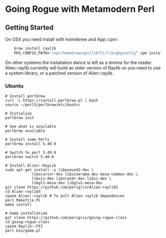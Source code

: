 # Going Rogue with Metamodern Perl

## Getting Started

On OSX you need install with homebrew and App::cpm:

```perl
    brew install raylib
    PKG_CONFIG_PATH="/opt/homebrew/opt/libffi/lib/pkgconfig" cpm install
```

On other systems the installation dance is left as a lemma for the reader.
Alien::raylib currently will build an older version of Raylib so you need to
use a system library, or a patched version of Alien::raylib.

### Ubuntu
```
# Install perlbrew
curl -L https://install.perlbrew.pl | bash
source ~/perl5/perlbrew/etc/bashrc
 
# Initialize
perlbrew init
 
# See what is available
perlbrew available
 
# Install some Perls
perlbrew install 5.40.0

# Switch to perl 5.40.0
perlbrew switch 5.40.0

# Install Alien::RayLib
sudo apt-get install -y libasound2-dev \
            libxcursor-dev libxinerama-dev mesa-common-dev \
            libx11-dev libxrandr-dev libxi-dev \
            libgl1-mesa-dev libglu1-mesa-dev
git clone https://github.com/perigrin/Alien-raylib5
cd Alien-raylib5
cpanm Alien::raylib # To pull Alien raylib dependences
perl Makefile.PL
make install

# Game installatiom
git clone https://github.com/perigrin/going-rogue-class
cd going-rogue-class
cpanm Raylib::FFI
perl bin/game.pl
```

